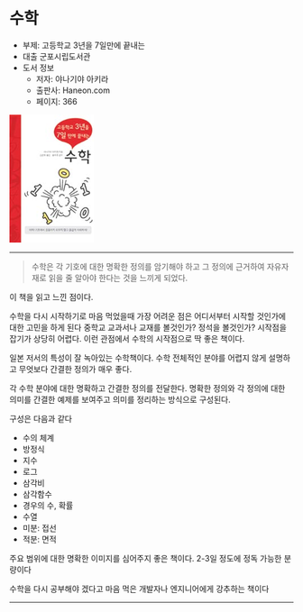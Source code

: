 # 수학
- 부제: 고등학교 3년을 7일만에 끝내는
- 대출 군포시립도서관
- 도서 정보
  - 저자: 야나기야 아키라
  - 출판사: Haneon.com
  - 페이지: 366

![Alt text](./images/math_highschool.jpg)

----
> 수학은 각 기호에 대한 명확한 정의를 암기해야 하고 그 정의에 근거하여 자유자재로 읽을 줄 알아야 한다는 것을 느끼게 되었다.

이 책을 읽고 느낀 점이다.

수학을 다시 시작하기로 마음 먹었을때 가장 어려운 점은 어디서부터 시작할 것인가에 대한 고민을 하게 된다
중학교 교과서나 교재를 볼것인가? 정석을 볼것인가? 시작점을 잡기가 상당히 어렵다. 이런 관점에서 수학의 시작점으로 딱 좋은 책이다.

일본 저서의 특성이 잘 녹아있는 수학책이다.
수학 전체적인 분야를 어렵지 않게 설명하고 무엇보다 간결한 정의가 매우 좋다.

각 수학 분야에 대한 명확하고 간결한 정의를 전달한다.
명확한 정의와 각 정의에 대한 의미를 간결한 예제를 보여주고 의미를 정리하는 방식으로 구성된다.

구성은 다음과 같다

- 수의 체계
- 방정식
- 지수
- 로그
- 삼각비
- 삼각함수
- 경우의 수, 확률
- 수열
- 미분: 접선
- 적분: 면적

주요 범위에 대한 명확한 이미지를 심어주지 좋은 책이다.
2-3일 정도에 정독 가능한 분량이다


수학을 다시 공부해야 겠다고 마음 먹은 개발자나 엔지니어에게 강추하는 책이다

----

